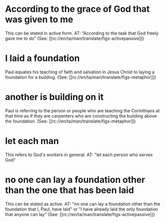 # According to the grace of God that was given to me

This can be stated in active form. AT: "According to the task that God freely gave me to do" (See: [[rc://en/ta/man/translate/figs-activepassive]])

# I laid a foundation

Paul equates his teaching of faith and salvation in Jesus Christ to laying a foundation for a building. (See: [[rc://en/ta/man/translate/figs-metaphor]])

# another is building on it

Paul is referring to the person or people who are teaching the Corinthians at that time as if they are carpenters who are constructing the building above the foundation. (See: [[rc://en/ta/man/translate/figs-metaphor]])

# let each man

This refers to God's workers in general. AT: "let each person who serves God"

# no one can lay a foundation other than the one that has been laid

This can be stated as active. AT: "no one can lay a foundation other than the foundation that I, Paul, have laid" or "I have already laid the only foundation that anyone can lay" (See: [[rc://en/ta/man/translate/figs-activepassive]])